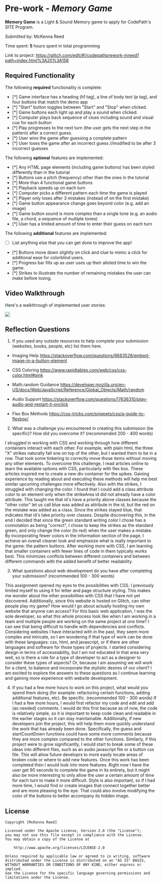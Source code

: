 # Pre-work - *Memory Game*

**Memory Game** is a Light & Sound Memory game to apply for CodePath's SITE Program. 

Submitted by: McKenna Reed

Time spent: **5** hours spent in total programming

Link to project: https://glitch.com/edit/#!/codepathprework-mreed?path=index.html%3A20%3A156

## Required Functionality

The following **required** functionality is complete:

* [*] Game interface has a heading (h1 tag), a line of body text (p tag), and four buttons that match the demo app
* [*] "Start" button toggles between "Start" and "Stop" when clicked. 
* [*] Game buttons each light up and play a sound when clicked. 
* [*] Computer plays back sequence of clues including sound and visual cue for each button
* [*] Play progresses to the next turn (the user gets the next step in the pattern) after a correct guess. 
* [*] User wins the game after guessing a complete pattern
* [*] User loses the game after an incorrect guess //modified to be after 3 incorrect guesses

The following **optional** features are implemented:

* [*] Any HTML page elements (including game buttons) has been styled differently than in the tutorial
* [*] Buttons use a pitch (frequency) other than the ones in the tutorial
* [*] More than 4 functional game buttons
* [*] Playback speeds up on each turn
* [*] Computer picks a different pattern each time the game is played
* [*] Player only loses after 3 mistakes (instead of on the first mistake)
* [*] Game button appearance change goes beyond color (e.g. add an image)
* [*] Game button sound is more complex than a single tone (e.g. an audio file, a chord, a sequence of multiple tones)
* [*] User has a limited amount of time to enter their guess on each turn

The following **additional** features are implemented:

- [ ] List anything else that you can get done to improve the app!
- [*] Buttons move down slightly on click and clue to mimic a click for additional ease for colorblind users.
- [*] Progress bar fills up as user uses up their alloted time to win the game.
- [*] Strikes to illustrate the number of remaining mistakes the user can make before losing.

## Video Walkthrough

Here's a walkthrough of implemented user stories:





![](https://i.imgur.com/8yTwB3G.gif)


## Reflection Questions
1. If you used any outside resources to help complete your submission (websites, books, people, etc) list them here. 
- Imaging Help
https://stackoverflow.com/questions/8683528/embed-image-in-a-button-element

- CSS Coloring
https://www.rapidtables.com/web/css/css-color.html#pink

- Math.random Guidance
https://developer.mozilla.org/en-US/docs/Web/JavaScript/Reference/Global_Objects/Math/random

- Audio Support
https://stackoverflow.com/questions/17636310/play-audio-and-restart-it-onclick

- Flex Box Methods
https://css-tricks.com/snippets/css/a-guide-to-flexbox/

2. What was a challenge you encountered in creating this submission (be specific)? How did you overcome it? (recommended 200 - 400 words) 

I struggled in working with CSS and working through how different containers interact with each other. For example, with plain html, the three "X" strikes 
naturally fall one on top of the other, but I wanted them to be in a row. That took some tinkering to correctly move those items without moving any other elements. 
To overcome this challenge, I read articles online to learn the available options with CSS, particularly with flex box. These articles inspired me to create a new div 
container for the spikes. Gaining experience by reading about and executing these methods will help me best similar upcoming challenges more effectively. Also with the 
strikes, I struggled with changing the color. I found that I could add a class attribute color to an element only when the strikeArea id did not already have a color attribute. 
This taught me that id's have a priority above classes because the "other color" let us call blue was added as attribute in the id, but the red on the mistake was added as a class. 
Since the strikes stayed blue, that indicates that id's take priority over classes. Despite discovering this, in the end I decided that since the green standard writing color I chose 
has a connotation as being "correct", I chose to keep the strikes as the standard green, and only change the color (to red) when the user makes a mistake. By incorporating fewer colors 
in the information section of the page, I achieve an overall cleaner look and emphasize what is really important to the game: the pattern buttons. After working more with CSS, I am 
learning that smaller containers with fewer lines of code in them typically works best. This minimizes conflicts between different containers and between different commands with the 
added benefit of better readability. 

3. What questions about web development do you have after completing your submission? (recommended 100 - 300 words) 

This assignment opened my eyes to the possibilities with CSS. I previously limited myself to using it for letter and page structure styling.
This makes me wonder about the other possibilities with CSS that I have not yet discovered. Additionally, since this website is hosted on Glitch,
can other people play my game? How would I go about actually hosting my own website that anyone can access? For this basic web application, I was the sole
developer, so what this whole process look like when I am working in a team and multiple people are working on the same project at one time? I can see that
being difficult to handle with dependencies and conflicts. Considering websites I have interacted with in the past, they seem more complex and intricate, 
so I am wondering if that type of work can be done with these languages: css, html, and javascript, or if there are other languages and software for those types of
projects. I started considering design in terms of accessiability, but I am not educated in that area very well, so is there a role for a type of developer to 
act as a designer to consider these types of aspects? Or, because I am assuming we will work for a client, to balance and incorporate the stylistic  desires of 
our client? I am excited to explore the answers to these questions as I continue learning and gaining more experience with website development.

4. If you had a few more hours to work on this project, what would you spend them doing (for example: refactoring certain functions, adding additional features, etc). Be specific. (recommended 100 - 300 words) 
If I had a few more hours, I would first refactor my code and edit and add (as needed) comments. I would do this first because as of now, the code is relatively simple, so it is important to keep code clean and 
readable in the earlier stages so it can stay maintainable. Additionally, if new developers join the project, this will help them more quickly understand the work that has already been done. Specifically, the
guess and startCountDown functions could have some more comments because they are more complex compared to the other functions. Similarly, if this project were to grow significantly, I would start to break some of
these ideas into different files, such as an audio javascript file or a button css file. This will allow future developrs to more easily locate areas of broken code or where to add new features. Once this work has 
been completed then I would look into more features. Right now I have the user get 90 seconds to complete the game in its entirety, but it might also be more interesting to only allow the user a certain amount of
time for each turn to make it more difficult. Style is also important, so if I had more time, I would find or create images that connect together better and are more pleasing to the eye. That could also involve
modifying the color of the buttons to better accompany its hidden image. 


## License

    Copyright [McKenna Reed]

    Licensed under the Apache License, Version 2.0 (the "License");
    you may not use this file except in compliance with the License.
    You may obtain a copy of the License at

        http://www.apache.org/licenses/LICENSE-2.0

    Unless required by applicable law or agreed to in writing, software
    distributed under the License is distributed on an "AS IS" BASIS,
    WITHOUT WARRANTIES OR CONDITIONS OF ANY KIND, either express or implied.
    See the License for the specific language governing permissions and
    limitations under the License.
